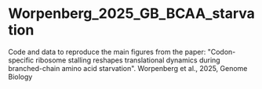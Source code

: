 # Worpenberg_2025_GB_BCAA_starvation
Code and data to reproduce the main figures from the paper: "Codon-specific ribosome stalling reshapes translational dynamics during branched-chain amino acid starvation". Worpenberg et al., 2025, Genome Biology
